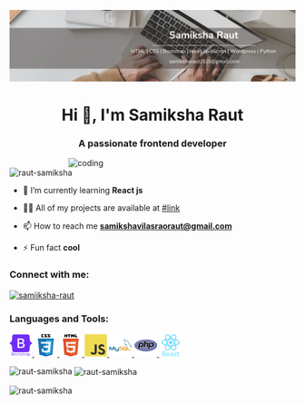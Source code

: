 ![logo](https://github.com/raut-samiksha/raut-samiksha/blob/main/Samiksha%20Raut.png)

<!--
**raut-samiksha/raut-samiksha** is a ✨ _special_ ✨ repository because its `README.md` (this file) appears on your GitHub profile.

Here are some ideas to get you started:

- 🔭 I’m currently working on ...
- 🌱 I’m currently learning ...
- 👯 I’m looking to collaborate on ...
- 🤔 I’m looking for help with ...
- 💬 Ask me about ...
- 📫 How to reach me: ...
- 😄 Pronouns: ...
- ⚡ Fun fact: ...
-->

<h1 align="center">Hi 👋, I'm Samiksha Raut</h1>
<h3 align="center">A passionate frontend developer</h3>

<img align="right" src="https://mir-s3-cdn-cf.behance.net/project_modules/disp/601014116770475.6068beff4640a.gif" alt="coding" width="400">

<p align="left"> <img src="https://komarev.com/ghpvc/?username=raut-samiksha&label=Profile%20views&color=0e75b6&style=flat" alt="raut-samiksha" /> </p>

- 🌱 I’m currently learning **React js**

- 👨‍💻 All of my projects are available at [#link](#link)

- 📫 How to reach me **samikshavilasraoraut@gmail.com**

- ⚡ Fun fact **cool**

<h3 align="left">Connect with me:</h3>
<p align="left">
<a href="https://linkedin.com/in/samiiksha-raut" target="blank"><img align="center" src="https://raw.githubusercontent.com/rahuldkjain/github-profile-readme-generator/master/src/images/icons/Social/linked-in-alt.svg" alt="samiiksha-raut" height="30" width="40" /></a>
</p>

<h3 align="left">Languages and Tools:</h3>
<p align="left"> 
  
  <a href="https://getbootstrap.com" target="_blank" rel="noreferrer"> 
    <img src="https://raw.githubusercontent.com/devicons/devicon/master/icons/bootstrap/bootstrap-plain-wordmark.svg" alt="bootstrap" width="40" height="40"/> 
  </a> 
  <a href="https://www.w3schools.com/css/" target="_blank" rel="noreferrer"> 
    <img src="https://raw.githubusercontent.com/devicons/devicon/master/icons/css3/css3-original-wordmark.svg" alt="css3" width="40" height="40"/> 
  </a> 
  <a href="https://www.w3.org/html/" target="_blank" rel="noreferrer"> 
    <img src="https://raw.githubusercontent.com/devicons/devicon/master/icons/html5/html5-original-wordmark.svg" alt="html5" width="40" height="40"/>
  </a> 
  <a href="https://developer.mozilla.org/en-US/docs/Web/JavaScript" target="_blank" rel="noreferrer"> 
    <img src="https://raw.githubusercontent.com/devicons/devicon/master/icons/javascript/javascript-original.svg" alt="javascript" width="40" height="40"/> 
  </a> 
  <a href="https://www.mysql.com/" target="_blank" rel="noreferrer"> 
    <img src="https://raw.githubusercontent.com/devicons/devicon/master/icons/mysql/mysql-original-wordmark.svg" alt="mysql" width="40" height="40"/> 
  </a> 
  <a href="https://www.php.net" target="_blank" rel="noreferrer"> 
    <img src="https://raw.githubusercontent.com/devicons/devicon/master/icons/php/php-original.svg" alt="php" width="40" height="40"/>
  </a>
  <a href="https://reactjs.org/" target="_blank" rel="noreferrer"> 
    <img src="https://raw.githubusercontent.com/devicons/devicon/master/icons/react/react-original-wordmark.svg" alt="react" width="40" height="40"/> 
  </a>
  
</p>

<p><img align="left" src="https://github-readme-stats.vercel.app/api/top-langs?username=raut-samiksha&show_icons=true&locale=en&layout=compact" alt="raut-samiksha" /></p>

<p>&nbsp;<img align="center" src="https://github-readme-stats.vercel.app/api?username=raut-samiksha&show_icons=true&locale=en" alt="raut-samiksha" /></p>

<p><img align="center" src="https://github-readme-streak-stats.herokuapp.com/?user=raut-samiksha&" alt="raut-samiksha" /></p>
